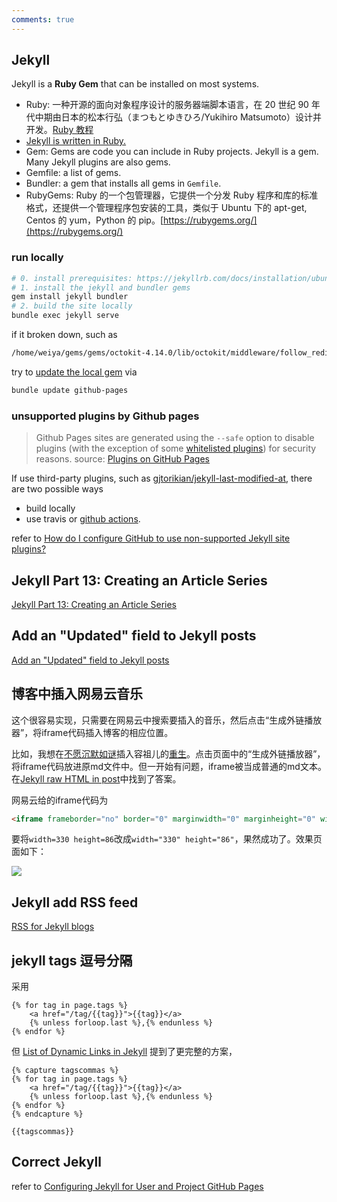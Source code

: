 ```yaml
---
comments: true
---
```


## Jekyll

Jekyll is a **Ruby Gem** that can be installed on most systems.

- Ruby: 一种开源的面向对象程序设计的服务器端脚本语言，在 20 世纪 90 年代中期由日本的松本行弘（まつもとゆきひろ/Yukihiro Matsumoto）设计并开发。[Ruby 教程](https://www.runoob.com/ruby/ruby-tutorial.html)
- [Jekyll is written in Ruby.](https://jekyllrb.com/docs/ruby-101/)
- Gem: Gems are code you can include in Ruby projects. Jekyll is a gem. Many Jekyll plugins are also gems.
- Gemfile: a list of gems.
- Bundler: a gem that installs all gems in `Gemfile`.
- RubyGems: Ruby 的一个包管理器，它提供一个分发 Ruby 程序和库的标准格式，还提供一个管理程序包安装的工具，类似于 Ubuntu 下的 apt-get, Centos 的 yum，Python 的 pip。[https://rubygems.org/](https://rubygems.org/)

### run locally

```bash
# 0. install prerequisites: https://jekyllrb.com/docs/installation/ubuntu/
# 1. install the jekyll and bundler gems
gem install jekyll bundler
# 2. build the site locally
bundle exec jekyll serve
```

if it broken down, such as 

```bash
/home/weiya/gems/gems/octokit-4.14.0/lib/octokit/middleware/follow_redirects.rb:14:in `<module:Middleware>': uninitialized constant Faraday::Error::ClientError (NameError)
```

try to [update the local gem](https://docs.github.com/en/pages/setting-up-a-github-pages-site-with-jekyll/testing-your-github-pages-site-locally-with-jekyll) via

```bash
bundle update github-pages
```

### unsupported plugins by Github pages

> Github Pages sites are generated using the `--safe` option to disable plugins (with the exception of some [whitelisted plugins](https://pages.github.com/versions/)) for security reasons.
> source: [Plugins on GitHub Pages](https://jekyllrb.com/docs/plugins/installation/)

If use third-party plugins, such as [gjtorikian/jekyll-last-modified-at](https://github.com/gjtorikian/jekyll-last-modified-at), there are two possible ways

- build locally
- use travis or [github actions](https://jekyllrb.com/docs/continuous-integration/github-actions/).

refer to [How do I configure GitHub to use non-supported Jekyll site plugins?](https://stackoverflow.com/questions/28249255/how-do-i-configure-github-to-use-non-supported-jekyll-site-plugins)


## Jekyll Part 13: Creating an Article Series

[Jekyll Part 13: Creating an Article Series](https://digitaldrummerj.me/blogging-on-github-part-13-creating-an-article-series/)

## Add an "Updated" field to Jekyll posts

[Add an "Updated" field to Jekyll posts](https://zzz.buzz/2016/02/13/add-an-updated-field-to-your-jekyll-site/)

## 博客中插入网易云音乐

这个很容易实现，只需要在网易云中搜索要插入的音乐，然后点击“生成外链播放器”，将iframe代码插入博客的相应位置。

比如，我想在[不愿沉默如谜]()插入容祖儿的[重生](http://music.163.com/#/song?id=522631413)。点击页面中的“生成外链播放器”，将iframe代码放进原md文件中。但一开始有问题，iframe被当成普通的md文本。在[Jekyll raw HTML in post](https://stackoverflow.com/questions/30233461/jekyll-raw-html-in-post)中找到了答案。

网易云给的iframe代码为

```html
<iframe frameborder="no" border="0" marginwidth="0" marginheight="0" width=330 height=86 src="//music.163.com/outchain/player?type=2&id=522631413&auto=1&height=66"></iframe>
```

要将`width=330 height=86`改成`width="330" height="86"`，果然成功了。效果页面如下：

[![](music.png)](https://blog.hohoweiya.xyz/movie/2017/12/30/unwilling-to-be-silent.html)

## Jekyll add RSS feed

[RSS for Jekyll blogs](https://joelglovier.com/writing/rss-for-jekyll)

## jekyll tags 逗号分隔

采用

```jekyll
{% for tag in page.tags %}
    <a href="/tag/{{tag}}">{{tag}}</a>
    {% unless forloop.last %},{% endunless %}
{% endfor %}
```

但 [List of Dynamic Links in Jekyll](https://stackoverflow.com/questions/41858548/list-of-dynamic-links-in-jekyll) 提到了更完整的方案，

```jekyll
{% capture tagscommas %}
{% for tag in page.tags %}
    <a href="/tag/{{tag}}">{{tag}}</a>
    {% unless forloop.last %},{% endunless %}
{% endfor %}
{% endcapture %}

{{tagscommas}}
```

## Correct Jekyll

refer to [Configuring Jekyll for User and Project GitHub Pages](http://downtothewire.io/2015/08/15/configuring-jekyll-for-user-and-project-github-pages/)
